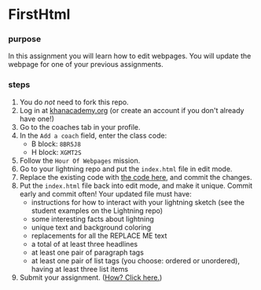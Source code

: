 # FirstHtml
### purpose
In this assignment you will learn how to edit webpages. You will update the webpage for one of your previous assignments.
### steps
1. You do _not_ need to fork this repo.
1. Log in at [khanacademy.org](https://www.khanacademy.org) (or create an account if you don't already have one!)
1. Go to the coaches tab in your profile.
1. In the `Add a coach` field, enter the class code:
   - B block: `8BR5J8`
   - H block: `XGMT2S`
1. Follow the `Hour Of Webpages` mission.
1. Go to your lightning repo and put the `index.html` file in edit mode.
1. Replace the existing code with [the code here](https://raw.githubusercontent.com/WoodstockCS/Lightning/gh-pages/index.html), and commit the changes.
1. Put the `index.html` file back into edit mode, and make it unique. Commit early and commit often! Your updated file must have:
   - instructions for how to interact with your lightning sketch (see the student examples on the Lightning repo)
   - some interesting facts about lightning
   - unique text and background coloring
   - replacements for all the REPLACE ME text 
   - a total of at least three headlines
   - at least one pair of paragraph tags
   - at least one pair of list tags (you choose: ordered or unordered), having at least three list items
1. Submit your assignment. ([How? Click here.](https://woodstockcs.github.io/HowToSubmit))
